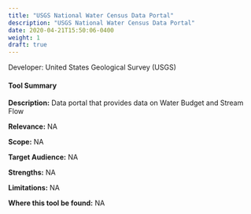 ```yaml
---
title: "USGS National Water Census Data Portal"
description: "USGS National Water Census Data Portal"
date: 2020-04-21T15:50:06-0400
weight: 1
draft: true
---
```

Developer: United States Geological Survey (USGS)

#### Tool Summary
**Description:** Data portal that provides data on Water Budget and Stream Flow

**Relevance:** NA

**Scope:** NA

**Target Audience:** NA

**Strengths:** NA

**Limitations:** NA

**Where this tool be found:** NA
